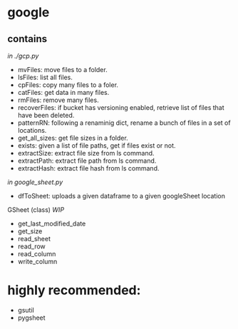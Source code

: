 # google

## contains

_in ./gcp.py_

- mvFiles: move files to a folder.
- lsFiles: list all files.
- cpFiles: copy many files to a foler.
- catFiles: get data in many files.
- rmFiles: remove many files.
- recoverFiles: if bucket has versioning enabled, retrieve list of files that have been deleted.
- patternRN: following a renaminig dict, rename a bunch of files in a set of locations.
- get_all_sizes: get file sizes in a folder.
- exists: given a list of file paths, get if files exist or not.
- extractSize: extract file size from ls command.
- extractPath: extract file path from ls command.
- extractHash: extract file hash from ls command.

_in google\_sheet.py_

- dfToSheet: uploads a given dataframe to a given googleSheet location

GSheet (class) *WIP*
  - get_last_modified_date
  - get_size
  - read_sheet
  - read_row
  - read_column
  - write_column

  # highly recommended:

  - gsutil
  - pygsheet